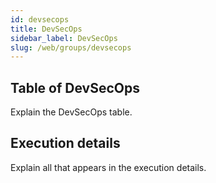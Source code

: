 ```yaml
---
id: devsecops
title: DevSecOps
sidebar_label: DevSecOps
slug: /web/groups/devsecops
---
```


## Table of DevSecOps

Explain the DevSecOps table.

## Execution details

Explain all that appears in the execution details.

